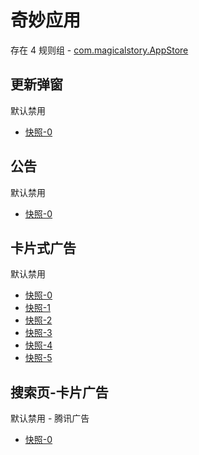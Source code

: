 # 奇妙应用

存在 4 规则组 - [com.magicalstory.AppStore](/src/apps/com.magicalstory.AppStore.ts)

## 更新弹窗

默认禁用

- [快照-0](https://i.gkd.li/import/13459373)

## 公告

默认禁用

- [快照-0](https://i.gkd.li/import/13437553)

## 卡片式广告

默认禁用

- [快照-0](https://i.gkd.li/import/13185746)
- [快照-1](https://i.gkd.li/import/13413482)
- [快照-2](https://i.gkd.li/import/13416979)
- [快照-3](https://i.gkd.li/import/13527698)
- [快照-4](https://i.gkd.li/import/13759492)
- [快照-5](https://i.gkd.li/import/13443417)

## 搜索页-卡片广告

默认禁用 - 腾讯广告

- [快照-0](https://i.gkd.li/import/13695554)
